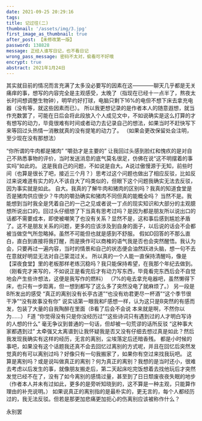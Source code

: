 ```yaml
---
date: 2021-09-25 20:29:16
tags: 
title: 记过往(二)
thumbnail: '/assets/img/3.jpg'
first_image_as_thumbnail: true
after_post: 【未修改第一版】
password: 138828
message: 正经人谁写日记，也不看日记
wrong_pass_message: 密码不太对，偷看可不好哦
encrypt: true
abstract: 2021年1月24日
---
```

其实就目前的情况而言充满了太多没必要写的因素在这————聊天几乎都是无关痛痒的事，想写的内容完全是主观感受，太晚了（指现在已经十一点半了，熬夜太长时间想调整生物钟），明早约好打球，电脑只剩下16%的电但不想下床去拿充电器（没有等，就这些因素而已）。
所以我更想记录的是作者本人的随意遐想，就当作充数罢了，可能在日后会将此段放入个人成见文中，不如说确实是这么打算的才有想写的动力，毕竟很难有时间或者动力去记录自己的想法，如果当时不赶快写下来等回过头热情一消散就真的没有提笔的动力了。
（如果会更改保留处会注明，至少现在没有那想法）

“你所谓的牛肉都是猪肉”
“嚼劲才是主要的”
让我回过头感到脸红和愧疚的是对自己不熟悉事物的评价，当时发送消息的底气莫名很足，仿佛在说“这不明摆着的事实吗”如此的。
这是我自己的问题，不如说是自大。A说过傲慢源于无知，前些时间（也算是很长了吧，接近三个月？）思考过这个问题也做出了相应反驳，比如反过来说难道有实力的人不该自大了吗类似的，但眼下这个问题我确实无法去反驳，因为事实就是如此。
自大。我真的了解牛肉和猪肉的区别吗？我真的知道食堂是否是猪肉供应很少？牛肉的嚼劲确实和猪肉不同但真的能概全吗？
当然不是。我能想到当时我全是凭着自己的一己之见或者说一丁点的现实知识和大部分的主观臆想所说出口的。回过头仔细想了下当真有思考过吗？是因为都是朋友所以说出口的话都不需要成本，即使被嘲笑了也没有关系？显然不是，这和事后感到尴尬矛盾了。这不是朋友关系的问题，更多的应该涉及到自身的面子，以后说的话会不会都被当做空气所忽略掉。虽然不可能但也就是感到不舒服。
假如D回答的不那么直白，直白到直接将我打醒，而是换作可以商榷的语气我是否也会突然醒悟。我认为会，只要再过一遍内容，当时的情景和自己的状态便会油然跃进头脑，想一句不去在意就好明显无法对自己蒙混过关。
所以真的一个人能一直保持清醒吗，像是【深夜食堂】里的老板那样老练沉稳吗？我只能保持希望，在我那个年纪去做到。（刚看完才来写的，不如说正是看完后才有动力写东西，毕竟看完东西后会不自觉地会产生些许想法，这便是我写作的燃料）
（7%的电去拿充电器吧，虽然懒得下床，也只有一步距离，但一想到都写了这么多了突然没电了就麻烦了。）
另一段是B所发出的感受
“真正的离别没有长亭古道”“也没有劝君更尽一杯酒”“这个季节很干净”“没有故事没有你”
说实话第一眼我和F感想一样，认为这只是B突然的有感而发，包装了大量的自我陶醉在里面（B看了后会不会说 本来就是啊，不然你以为……）
F道
“你觉得没有只是你没经历过”“这些诗词只有遇到过的人才明白写诗的人想的什么”
毫无争议到普通的一句话，但却被一句荒谬的话所反驳
“这种事大家都遇到过”
太牵强又太离谱到让我怀疑我是否又没有仔细去想过真是如此？然后我发现我确实有这样的经历，无言的离别，尘埃落定后还暗香残。
都是小时候的事吧，如果没有这个话题我还真不会去回忆过离别的方式呢，并且在回忆后突然发觉真的有可以离别过吗？好像只有一句我搬家了，如果你有空过来找我玩吧。
这算是离别吗？或是说叫做真正的离别？何为真正的离别？我想的是当时还小，很难去考虑以后发生的事，就像朋友搬走后，第二天起床吃完饭想着去找他玩后才突然发觉已经不在了，没有了如今离别的感情过量，甚至到了日日颓废夜夜失眠的地步（作者本人并未有过如此，更多的是旁听知晓到的，这不算是一种主观，只能算作理由的补充说明。）
如果说真正的离别指的是最朴实的，更无言的，每个人都经历过的，我无法反驳。但若是那更加悲痛更加扼心的伤离别应该被称作什么？

永别罢
